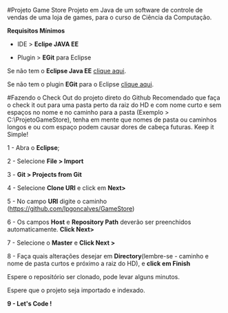#Projeto Game Store
Projeto em Java de um software de controle de vendas de uma loja de games, para o curso de Ciência da Computação.

**Requisitos Mínimos**

 - IDE > **Eclipe JAVA EE**

 - Plugin > **EGit** para Eclipse

Se não tem o **Eclipse Java EE** [clique aqui](https://www.eclipse.org/downloads/index-developer.php?release=kepler).

Se não tem o plugin **EGit** para o Eclipse [clique aqui](http://www.eclipse.org/egit/download/).

#Fazendo o Check Out do projeto direto do Github
Recomendado que faça o check it out para uma pasta perto da raiz do HD e com nome curto e sem espaços no nome e no caminho para a pasta (Exemplo > C:\ProjetoGameStore), tenha em mente que nomes de pasta ou caminhos longos e ou com espaço podem causar dores de cabeça futuras. Keep it Simple!

1 - Abra o **Eclipse**;

2 - Selecione **File > Import**

3 - **Git > Projects from Git**

4 - Selecione **Clone URl** e click em **Next>**

5 - No campo **URl** digite o caminho (https://github.com/lpgoncalves/GameStore)

6 - Os campos **Host** e **Repository Path** deverão ser preenchidos automaticamente. **Click Next>**

7 - Selecione o **Master** e **Click Next >**

8 - Faça quais alterações desejar em **Directory**(lembre-se - caminho e nome de pasta curtos e próximo a raiz do HD), e **click em Finish**

Espere o repositório ser clonado, pode levar alguns minutos.

Espere que o projeto seja importado e indexado.

**9 - Let's Code !**
